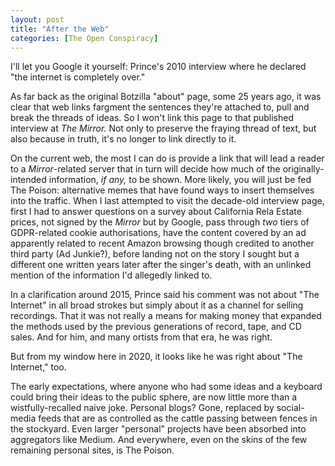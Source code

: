 ```yaml
---
layout: post
title: "After the Web"
categories: [The Open Conspiracy]
---
```


I'll let you Google it yourself: Prince's 2010 interview where he declared "the internet is completely over."

As far back as the original Botzilla "about" page, some 25 years ago, it was clear that web links fargment the sentences they're attached to, pull and break the threads of ideas. So I won't link this page to that published interview at _The Mirror._ Not only to preserve the fraying thread of text, but also because in truth, it's no longer to link directly to it.

On the current web, the most I can do is provide a link that will lead a reader to a _Mirror_-related server that in turn will decide how much of the originally-intended information, _if any,_ to be shown. More likely, you will just be fed The Poison: alternative memes that have found ways to insert themselves into the traffic. When I last attempted to visit the decade-old interview page, first I had to answer questions on a survey about California Rela Estate prices, not signed by the _Mirror_ but by Google, pass through _two_ tiers of GDPR-related cookie authorisations, have the content covered by an ad apparently related to recent Amazon browsing though credited to another third party (Ad Junkie?), before landing not on the story I sought but a different one written years later after the singer's death, with an unlinked mention of the information I'd allegedly linked to.

In a clarification around 2015, Prince said his comment was not about "The Internet" in all broad strokes but simply about it as a channel for selling recordings. That it was not really a means for making money that expanded the methods used by the previous generations of record, tape, and CD sales. And for him, and many ortists from that era, he was right.

But from my window here in 2020, it looks like he was right about "The Internet," too.

The early expectations, where anyone who had some ideas and a keyboard could bring their ideas to the public sphere, are now little more than a wistfully-recalled naive joke. Personal blogs? Gone, replaced by social-media feeds that are as controlled as the cattle passing between fences in the stockyard. Even larger "personal" projects have been absorbed into aggregators like Medium. And everywhere, even on the skins of the few remaining personal sites, is The Poison.
